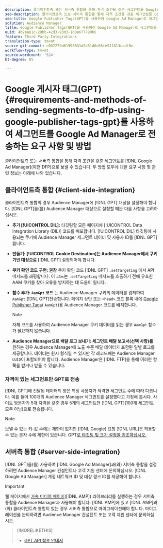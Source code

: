 ```yaml
---
description: 클라이언트측 또는 서버측 통합을 통해 자격 조건을 갖춘 세그먼트를 Google Ad Manager로 보낼 수 있습니다. 두 방법 모두에 대한 요구 사항 및 관련 정보는 아래에 나와 있습니다.
seo-description: 클라이언트측 또는 서버측 통합을 통해 자격 조건을 갖춘 세그먼트를 Google Ad Manager로 보낼 수 있습니다. 두 방법 모두에 대한 요구 사항 및 관련 정보는 아래에 나와 있습니다.
seo-title: Google Publisher Tags(GPT)를 사용하여 Google Ad Manager로 세그먼트를 전송하는 요구 사항 및 방법
solution: Audience Manager
title: Google Publisher Tags(GPT)를 사용하여 Google Ad Manager로 세그먼트를 전송하는 요구 사항 및 방법
uuid: 4b2ea81c-29bb-42d3-93d3-1d8e677790b6
feature: Third Party Integrations
translation-type: tm+mt
source-git-commit: e007279d81998031d2d61d0e68fe911813cadf8e
workflow-type: tm+mt
source-wordcount: '524'
ht-degree: 0%

---
```



# Google 게시자 태그(GPT) {#requirements-and-methods-of-sending-segments-to-dfp-using-google-publisher-tags-gpt}를 사용하여 세그먼트를 Google Ad Manager로 전송하는 요구 사항 및 방법

클라이언트측 또는 서버측 통합을 통해 자격 조건을 갖춘 세그먼트를 [!DNL Google Ad Manager](이전 DFP)으로 보낼 수 있습니다. 두 방법 모두에 대한 요구 사항 및 관련 정보는 아래에 나와 있습니다.

## 클라이언트측 통합 {#client-side-integration}

클라이언트측 통합의 경우 Audience Manager에 [!DNL GPT] 대상을 설정해야 합니다. [!DNL GPT]을(를) Audience Manager 대상으로 설정할 때는 다음 사항을 고려하십시오.

* **추가  [!UICONTROL DIL]:** 타깃팅할 모든 페이지에  [!UICONTROL Data Integration Library (DIL)] 코드를 배포합니다. [!UICONTROL DIL] 타깃팅에 사용되는 쿠키에 Audience Manager 세그먼트 데이터 및 사용자 ID를  [!DNL GPT] 씁니다.

* **만들기: [!UICONTROL Cookie Destination]는 Audience Manager에서 쿠키 기반 대상으로** [!DNL GPT] 설정되어야 합니다.

* **쿠키 확인 코드 구현: 권장** 쿠키 확인 코드 [!DNL GPT] `.setTargeting` 에서  [ ](../../integration/gpt-aam-destination/gpt-aam-modify-api.md)API 메서드를 래핑합니다. 이 코드는 `.setTargeting` 메서드를 호출하기 전에 유효한 AAM 쿠키를 찾아 오류를 방지하는 데 도움이 됩니다.

* **함수 추가:  `AamGpt` 코드** 는 Audience Manager 쿠키의 데이터를 캡처하여  `AamGpt`   [!DNL GPT]전송합니다. 페이지 상단 또는 `<head>` 코드 블록 내에 [Google Publisher Tags](../../integration/gpt-aam-destination/gpt-aam-aamgpt-code.md)( `AamGpt`)용 Audience Manager 코드를 배치합니다.

   >[!NOTE]
   >
   >자체 코드를 사용하여 Audience Manager 쿠키 데이터를 읽는 경우 `AamGpt` 함수가 필요하지 않습니다.

* **Audience Manager으로 배달 로그 보내기: 세그먼트 배달 보고서(선택 사항)를** 원하는 경우 Audience Manager에 노출 수준 배달 데이터가 포함된 일별 로그를 제공합니다. 데이터는 원시 형식일 수 있지만 각 레코드에는 Audience Manager `UUID`이 포함되어야 합니다. Audience Manager은 [!DNL FTP]을 통해 이러한 항목을 받거나 받을 수 있습니다.

### 자격이 있는 세그먼트만 GPT로 전송

[!DNL GPT]에 전달된 데이터의 양은 특정 사용자가 적격한 세그먼트 수에 따라 다릅니다. 예를 들어 100개의 Audience Manager 세그먼트를 설정했다고 가정해 봅시다. 사이트 방문자가 5개 자격을 갖춘 경우 5개의 세그먼트만 [!DNL GPT](100개 세그먼트 모두 아님)으로 전송됩니다.

>[!NOTE]
>
>보낼 수 있는 키-값 수에는 제한이 없지만 [!DNL Google] 요청 [!DNL URL]은 허용할 수 있는 문자 수에 제한이 있습니다. GPT[로 타깃팅 및 크기 설정을 참조하십시오.](https://support.google.com/dfp_premium/bin/answer.py?hl=en&amp;answer=1697712)

## 서버측 통합 {#server-side-integration}

[!DNL GPT]을(를) 사용하여 [!DNL Google Ad Manager]과(와) 서버측 통합을 설정하려면 Audience Manager 컨설턴트나 고객 지원 센터에 문의하십시오. [!DNL Google Ad Manager] 계정 네트워크 ID 및 대상 링크 ID를 제공해야 합니다.

>[!IMPORTANT]
>
>웹 페이지에서 [가속 미디어 페이지](https://www.ampproject.org/)([!DNL AMP]) 라이브러리를 실행하는 경우 서버측 통합을 Audience Manager과 사용해야 합니다. [!DNL AMP]에 있고 [!DNL AMP]과(와) 클라이언트측 통합이 있는 경우 서버측 통합으로 마이그레이션해야 합니다. 마이그레이션을 논의하려면 Audience Manager 컨설턴트 또는 고객 지원 센터에 문의하십시오.

>[!MORELIKETHIS]
>
>* [GPT API 참조 안내서](https://support.google.com/dfp_premium/bin/answer.py?hl=en&amp;answer=1650154)

